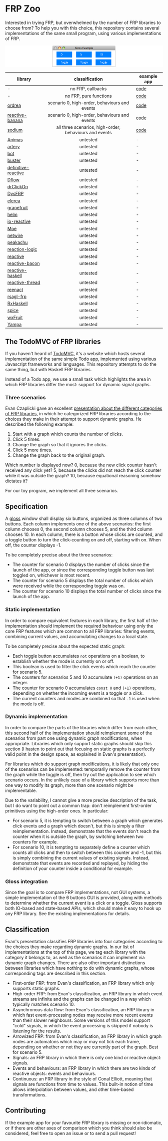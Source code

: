 # FRP Zoo

Interested in trying FRP, but overwhelmed by the number of FRP libraries to choose from? To help you with this choice, this repository contains several implementations of the same small program, using various implementations of FRP.

![A window with 6 buttons labelled "0", "5", "10", "toggle", "toggle", and "toggle".](toy-app-thumbnail.png)

library | classification | example app
--- |:---:| ---
- | no FRP, callbacks | [code](callback-example/Main.hs)
- | no FRP, pure functions | [code](gloss-example/Main.hs)
[ordrea](https://hackage.haskell.org/package/ordrea) | scenario 0, high-order, behaviours and events | [code](ordrea-example/Main.hs)
[reactive-banana](https://hackage.haskell.org/package/reactive-banana) | scenario 0, high-order, behaviours and events | [code](reactive-banana-example/Main.hs)
[sodium](https://hackage.haskell.org/package/sodium) | all three scenarios, high-order, behaviours and events | [code](sodium-example/Main.hs)
[Animas](https://hackage.haskell.org/package/Animas) | untested | -
[artery](https://hackage.haskell.org/package/artery) | untested | -
[bot](https://hackage.haskell.org/package/bot) | untested | -
[buster](https://hackage.haskell.org/package/buster) | untested | -
[definitive-reactive](https://hackage.haskell.org/package/definitive-reactive) | untested | -
[Dflow](https://hackage.haskell.org/package/Dflow) | untested | -
[drClickOn](https://hackage.haskell.org/package/drClickOn) | untested | -
[DysFRP](https://hackage.haskell.org/package/DysFRP) | untested | -
[elerea](https://hackage.haskell.org/package/elerea) | untested | -
[grapefruit](https://hackage.haskell.org/package/grapefruit-frp) | untested | -
[helm](https://hackage.haskell.org/package/helm) | untested | -
[io-reactive](https://hackage.haskell.org/package/io-reactive) | untested | -
[Moe](https://hackage.haskell.org/package/Moe) | untested | -
[netwire](https://hackage.haskell.org/package/netwire) | untested | -
[peakachu](https://hackage.haskell.org/package/peakachu) | untested | -
[reaction-logic](https://hackage.haskell.org/package/reaction-logic) | untested | -
[reactive](https://hackage.haskell.org/package/reactive) | untested | -
[reactive-bacon](https://hackage.haskell.org/package/reactive-bacon) | untested | -
[reactive-haskell](https://hackage.haskell.org/package/reactive-haskell) | untested | -
[reactive-thread](https://hackage.haskell.org/package/reactive-thread) | untested | -
[reenact](https://hackage.haskell.org/package/reenact) | untested | -
[rsagl-frp](https://hackage.haskell.org/package/rsagl-frp) | untested | -
[RxHaskell](https://hackage.haskell.org/package/RxHaskell) | untested | -
[spice](https://hackage.haskell.org/package/spice) | untested | -
[wxFruit](https://hackage.haskell.org/package/wxFruit) | untested | -
[Yampa](https://hackage.haskell.org/package/Yampa) | untested | -


## The TodoMVC of FRP libraries

If you haven't heard of [TodoMVC](http://todomvc.com/), it's a website which hosts several implementation of the same simple Todo app, implemented using various Javascript frameworks and languages. This repository attempts to do the same thing, but with Haskell FRP libraries.

Instead of a Todo app, we use a small task which highlights the area in which FRP libraries differ the most: support for dynamic signal graphs.

### Three scenarios

Evan Czaplicki gave an excellent [presentation about the different categories of FRP libraries](https://www.youtube.com/watch?v=Agu6jipKfYw), in which he categorized FRP libraries according to the choices they make in their attempt to support dynamic graphs. He described the following example:

1. Start with a graph which counts the number of clicks.
1. Click 5 times.
1. Change the graph so that it ignores the clicks.
1. Click 5 more times.
1. Change the graph back to the original graph.

Which number is displayed now? 0, because the new click counter hasn't received any click yet? 5, because the clicks did not reach the click counter while it was outside the graph? 10, because equational reasoning somehow dictates it?

For our toy program, we implement all three scenarios.

## Specification

A [gloss](gloss.ouroborus.net) window shall display six buttons, organized as three columns of two buttons. Each column implements one of the above scenarios: the first column chooses 0, the second column chooses 5, and the third column chooses 10. In each column, there is a button whose clicks are counted, and a toggle button to turn the click-counting on and off, starting with on. When off, the counter displays -1.

To be completely precise about the three scenarios:

* The counter for scenario 0 displays the number of clicks since the launch of the app, or since the corresponding toggle button was last toggled on, whichever is most recent.
* The counter for scenario 5 displays the total number of clicks which were received while the corresponding toggle was on.
* The counter for scenario 10 displays the total number of clicks since the launch of the app.

### Static implementation

In order to compare equivalent features in each library, the first half of the implementation should implement the required behaviour using only the core FRP features which are common to all FRP libraries: filtering events, combining current values, and accumulating changes to a local state.

To be completely precise about the expected static graph:

* Each toggle button accumulates `not` operations on a boolean, to establish whether the mode is currently on or off.
* This boolean is used to filter the click events which reach the counter for scenario 5.
* The counters for scenarios 5 and 10 accumulate `(+1)` operations on an integer.
* The counter for scenario 0 accumulates `const 0` and `(+1)` operations, depending on whether the incoming event is a toggle or a click.
* The current counters and modes are combined so that `-1` is used when the mode is off.

### Dynamic implementation

In order to compare the parts of the libraries which differ from each other, this second half of the implementation should reimplement some of the scenarios from part one using dynamic graph modifications, when appropriate. Libraries which only support static graphs should skip this section (I hasten to point out that focusing on static graphs is a perfectly valid point in the design space, as explained in Evan's presentation).

For libraries which do support graph modifications, it is likely that only one of the scenarios can be implemented: temporarily remove the counter from the graph while the toggle is off, then try out the application to see which scenario occurs. In the unlikely case of a library which supports more than one way to modify its graph, more than one scenario might be implementable.

Due to the variability, I cannot give a more precise description of the task, but I do want to point out a common trap: don't reimplement first-order primitives using the high-order ones. In particular:

* For scenario 5, it is tempting to switch between a graph which generates click events and a graph which doesn't, but this is simply a filter reimplementation. Instead, demonstrate that the events don't reach the counter when it is outside the graph, by switching between two counters for example.
* For scenario 10, it is tempting to separately define a counter which counts all clicks and then to switch between this counter and -1, but this is simply combining the current values of existing signals. Instead, demonstrate that events are recorded and replayed, by hiding the definition of your counter inside a conditional for example.

### Gloss integration

Since the goal is to compare FRP implementations, not GUI systems, a simple implementation of the 6 buttons GUI is provided, along with methods to determine whether the current event is a click or a toggle. Gloss supports both IO-based and state-based APIs, which should make it easy to hook up any FRP library. See the existing implementations for details.

## Classification

Evan's presentation classifies FRP libraries into four categories according to the choices they make regarding dynamic graphs. In our list of implementations at the top of this page, we tag each library with the category it belongs to, as well as the scenarios it can implement via dynamic graph changes. There are also other important distinctions between libraries which have nothing to do with dynamic graphs, whose corresponding tags are described in this section.

* First-order FRP: from Evan's classification, an FRP library which only supports static graphs.
* High-order FRP: from Evan's classification, an FRP library in which event streams are infinite and the graphs can be changed in a way which typically matches scenario 10.
* Asynchronous data flow: from Evan's classification, an FRP library in which fast event-processing nodes may receive more recent events than their slower neighbours. Some versions of this model support "cold" signals, in which the event processing is skipped if nobody is listening for the results.
* Arrowized FRP: from Evan's classification, an FRP library in which graph nodes are automatons which may or may not tick each frame, depending on whether or not they are currently part of the graph. Best for scenario 5.
* Signals: an FRP library in which there is only one kind or reactive object: signals.
* Events and behaviours: an FRP library in which there are two kinds of reactive objects: events and behaviours.
* Continuous: an FRP library in the style of Conal Elliott, meaning that signals are functions from time to values. This built-in notion of time allows interpolation between values, and other time-based transformations.


## Contributing

If the example app for your favourite FRP library is missing or non-idiomatic, or if there are other axes of comparison which you think should also be considered, feel free to open an issue or to send a pull request!
